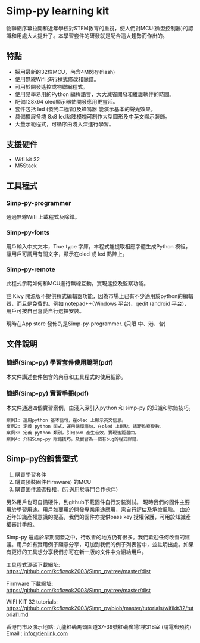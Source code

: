 # Simp-py learning kit
物聯網序幕拉開和近年學校對STEM教育的重視，使人們對MCU(微型控制器)的認識和用處大大提升了。本學習套件的研發就是配合這大趨勢而作出的。


## 特點

* 採用最新的32位MCU，內含4M閃存(flash)
* 使用無線Wifi 進行程式修改和除錯。
* 可用於開發遙控或物聯網程式。
* 使用易學易用的Python 編程語言，大大減省開發和維護軟件的時間。
* 配備128x64 oled顯示器使開發應用更靈活。
* 套件包括 led (發光二極管)及蜂鳴器 能演示基本的聲光效果。
* 具備擴展多塊 8x8 led點陣模塊可制作大型圖形及中英文顯示裝飾。
* 大量示範程式，可循序由淺入深進行學習。

## 支援硬件

* Wifi kit 32
* M5Stack


## 工具程式
### Simp-py-programmer 
  通過無線Wifi 上載程式及除錯。
### Simp-py-fonts 
  用戶輸入中文文本，True type 字庫，本程式能提取相應字體生成Python 模組，讓用戶可調用有關文字，顯示在oled 或 led 點陣上。
### Simp-py-remote 
  此程式示範如何和MCU進行無線互動，實現遙控及監察功能。


註:Kivy 開源版不提供程式編輯器功能，因為市場上已有不少適用於python的編輯器，而且是免費的。例如 notepad++(Windows 平台)、qedit (android 平台)，用戶可按自己喜愛自行選擇安裝。

現時在App store 發佈的是Simp-py-programmer. (只限 中、港、台)


## 文件說明
### 簡蟒(Simp-py) 學習套件使用說明(pdf)
  本文件講述套件包含的內容和工具程式的使用細節。

### 簡蟒(Simp-py) 實習手冊(pdf)
  本文件通過四個實習案例，由淺入深引入python 和 simp-py 的知識和除錯技巧。
  ```
案例1: 運用python 基本語句，在oled 上顯示英文信息。
案例2: 定義 python 函式，運用循環語句，在oled 上劃點。遙距監察變數。
案例3: 定義 python 類別，引用pwm 產生音效，實現遙距選曲。
案例4: 介紹Simp-py 除錯技巧。及實習為一個有bug的程式除錯。
```

## Simp-py的銷售型式

1. 購買學習套件
2. 購買預裝固件(firmware) 的MCU
3. 購買固件源碼授權，(只適用於專門合作伙伴)


另外用戶也可自備硬件，到github下載固件自行安裝測試。
現時我們的固件主要用於學習用途。用戶如要用於開發專業用途應用，需自行評估及承擔風險。
由於近年知識產權意識的提高，我們的固件亦提供pass key 授權保護，可用於知識產權審計手段。

Simp-py 還處於早期開發之中，待改善的地方仍有很多。我們歡迎任何改善的建議。用戶如有實用例子願意分享，可加到我們的例子列表當中，並註明出處。如果有更好的工具想分享我們亦可在新一版的文件中介紹給用戶。


工具程式源碼下載網址: https://github.com/kcfkwok2003/Simp_py/tree/master/dist

Firmware 下載網址: https://github.com/kcfkwok2003/Simp_py/tree/master/dist

WIFI KIT 32 tutorials: https://github.com/kcfkwok2003/Simp_py/blob/master/tutorials/wifikit32/tutorial1.md

香港門市及演示地點: 九龍紅磡馬頭圍道37-39號紅磡廣場1樓31B室
(請電郵預約)
Email : info@tienlink.com

